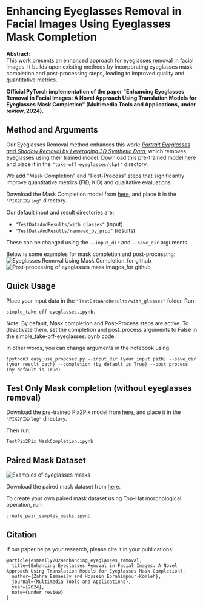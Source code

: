 # Enhancing Eyeglasses Removal in Facial Images Using Eyeglasses Mask Completion

**Abstract:**  
This work presents an enhanced approach for eyeglasses removal in facial images. It builds upon existing methods by incorporating eyeglasses mask completion and post-processing steps, leading to improved quality and quantitative metrics.

**Official PyTorch implementation of the paper "Enhancing Eyeglasses Removal in Facial Images: A Novel Approach Using Translation Models for Eyeglasses Mask Completion" (Multimedia Tools and Applications, under review, 2024).**

## Method and Arguments
Our Eyeglasses Removal method enhances this work: [*Portrait Eyeglasses and Shadow Removal by Leveraging 3D Synthetic Data*](https://github.com/StoryMY/take-off-eyeglasses), which removes eyeglasses using their trained model. 
Download this pre-trained model [here](https://drive.google.com/file/d/1Ea8Swdajz2J5VOkaXIw_-pVJk9EWYrpx/view?usp=sharing) and place it in the `"take-off-eyeglasses/ckpt"` directory.

We add "Mask Completion" and "Post-Process" steps that significantly improve quantitative metrics (FID, KID) and qualitative evaluations.

Download the Mask Completion model from [here](https://drive.google.com/file/d/1U-hanxKcG-chfUzxQV3G_Q7IBbNlHga3/view?usp=sharing), and place it in the `"PIX2PIX/log"` directory.

Our default input and result directories are:

- `"TestDataAndResults/with_glasses"` (input)
- `"TestDataAndResults/removed_by_prop"` (results)

These can be changed using the `--input_dir` and `--save_dir` arguments.

Below is some examples for mask completion and post-processing:
![Eyeglasses Removal Using Mask Completion_for github](https://github.com/user-attachments/assets/829eff83-39fb-4591-9619-06246bf42a7d)
![Post-processing of eyeglasses mask images_for github](https://github.com/user-attachments/assets/a738923c-7ff6-462b-aa94-42aebf86f7a3)

## Quick Usage
Place your input data in the `"TestDataAndResults/with_glasses"` folder. Run:

	simple_take-off-eyeglasses.ipynb.

Note: By default, Mask completion and Post-Process steps are active. To deactivate them, set the completion and post_process arguments to False in the simple_take-off-eyeglasses.ipynb code.

In other words, you can change arguments in the notebook using:

	!python3 easy_use_proposed.py --input_dir (your input path) --save_dir (your result path) --completion (by default is True) --post_process (by default is True)

## Test Only Mask completion (without eyeglasses removal)
Download the pre-trained Pix2Pix model from [here](https://drive.google.com/file/d/1U-hanxKcG-chfUzxQV3G_Q7IBbNlHga3/view?usp=sharing), and place it in the `"PIX2PIX/log"` directory.
 
Then run:    
 	
	TestPix2Pix_MaskCompletion.ipynb
 
## Paired Mask Dataset
![Examples of eyeglasses masks](https://github.com/user-attachments/assets/c2834dbd-9a7b-40a8-a1a0-6e7e5eef4cd9)

Download the paired mask dataset from [here](https://drive.google.com/drive/folders/1s3Vp-bpsMvo7DoY8f_yze_YBgMjeIZQI?usp=sharing).

To create your own paired mask dataset using Top-Hat morphological operation, run:   

	create_pair_samples_masks.ipynb

## Citation

If our paper helps your research, please cite it in your publications:

	@article{esmaeily2024enhancing_eyeglasses_removal,
	  title={Enhancing Eyeglasses Removal in Facial Images: A Novel Approach Using Translation Models for Eyeglasses Mask Completion},
	  author={Zahra Esmaeily and Hossein Ebrahimpour-Komleh},
	  journal={Multimedia Tools and Applications},
	  year={2024},
	  note={under review}
	}


